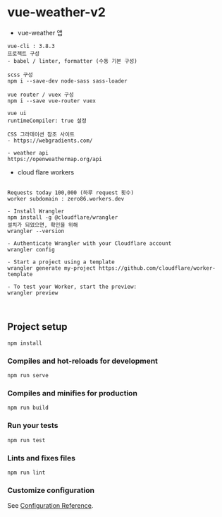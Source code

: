 # vue-weather-v2

- vue-weather 앱

```
vue-cli : 3.8.3
프로젝트 구성
- babel / linter, formatter (수동 기본 구성)

scss 구성
npm i --save-dev node-sass sass-loader

vue router / vuex 구성
npm i --save vue-router vuex

vue ui
runtimeCompiler: true 설정

CSS 그라데이션 참조 사이트
- https://webgradients.com/

- weather api
https://openweathermap.org/api

```

- cloud flare workers

```

Requests today 100,000 (하루 request 횟수)
worker subdomain : zero86.workers.dev

- Install Wrangler
npm install -g @cloudflare/wrangler
설치가 되었으면, 확인을 위해
wrangler --version

- Authenticate Wrangler with your Cloudflare account
wrangler config

- Start a project using a template
wrangler generate my-project https://github.com/cloudflare/worker-template

- To test your Worker, start the preview:
wrangler preview



```

## Project setup
```
npm install
```

### Compiles and hot-reloads for development
```
npm run serve
```

### Compiles and minifies for production
```
npm run build
```

### Run your tests
```
npm run test
```

### Lints and fixes files
```
npm run lint
```

### Customize configuration
See [Configuration Reference](https://cli.vuejs.org/config/).

